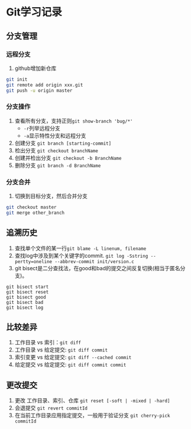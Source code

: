 # Git学习记录
## 分支管理
### 远程分支
1. github增加新仓库
```sh
git init
git remote add origin xxx.git
git push -u origin master
```
### 分支操作
1. 查看所有分支，支持正则`git show-branch 'bug/*'`
	- `-r`列举远程分支
	- `-a`显示特性分支和远程分支
2. 创建分支 `git branch [starting-commit]`
3. 检出分支 `git checkout branchName`
4. 创建并检出分支 `git checkout -b BranchName`
5. 删除分支 `git branch -d BranchName`

### 分支合并
1. 切换到目标分支，然后合并分支
```sh
git checkout master
git merge other_branch
```

## 追溯历史
1. 查找单个文件的某一行`git blame -L linenum, filename`
2. 查找log中涉及到某个关键字的commit. `git log -Sstring --pertty=oneline --abbrev-commit init/version.c`
3. git bisect是二分查找法，在good和bad的提交之间反复切换(相当于匿名分支)。
```
git bisect start
git bisect reset
git bisect good
git bisect bad
git bisect log
```

## 比较差异
1. 工作目录 vs 索引：`git diff`
2. 工作目录 vs 给定提交: `git diff commit`
3. 索引变更 vs 给定提交: `git diff --cached commit`
4. 给定提交 vs 给定提交: `git diff commit commit`

## 更改提交
1. 更改 工作目录、索引、仓库 `git reset [-soft | -mixed | -hard]`
2. 会退提交 `git revert commitId`
3. 在当前工作目录应用指定提交，一般用于验证分支 `git cherry-pick commitId`
